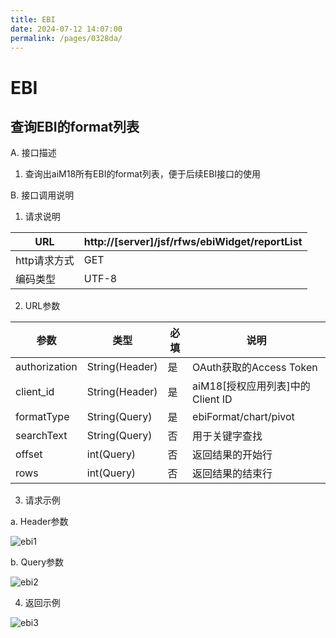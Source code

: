 ```yaml
---
title: EBI
date: 2024-07-12 14:07:00
permalink: /pages/0328da/
---
```

# EBI

## 查询EBI的format列表

A.    接口描述

1. 查询出aiM18所有EBI的format列表，便于后续EBI接口的使用

B.    接口调用说明

1. 请求说明

| URL          | http://[server]/jsf/rfws/ebiWidget/reportList |
| ------------ | --------------------------------------------- |
| http请求方式 | GET                                           |
| 编码类型     | UTF-8                                         |

 

2. URL参数

| 参数          | 类型           | 必填 | 说明                           |
| ------------- | -------------- | ---- | ------------------------------ |
| authorization | String(Header) | 是   | OAuth获取的Access Token        |
| client_id     | String(Header) | 是   | aiM18[授权应用列表]中的Client ID |
| formatType    | String(Query)  | 是   | ebiFormat/chart/pivot          |
| searchText    | String(Query)  | 否   | 用于关键字查找                 |
| offset        | int(Query)     | 否   | 返回结果的开始行               |
| rows          | int(Query)     | 否   | 返回结果的结束行               |

 

3. 请求示例

a.  Header参数

![ebi1](/zh/assets/erp/ebi1.png)

b.  Query参数

![ebi2](/zh/assets/erp/ebi2.png)

4. 返回示例

![ebi3](/zh/assets/erp/ebi3.png)